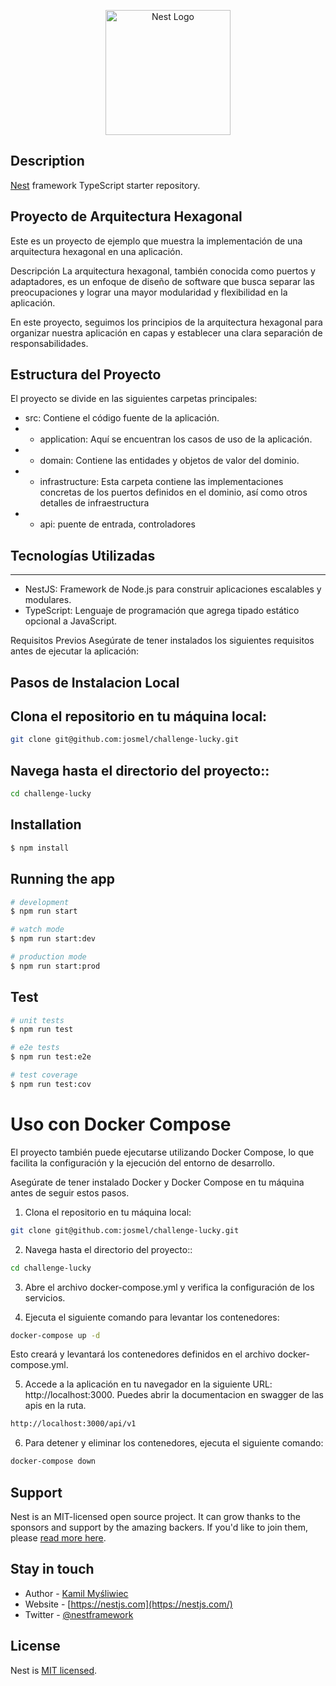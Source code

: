 <p align="center">
  <a href="http://nestjs.com/" target="blank"><img src="https://nestjs.com/img/logo-small.svg" width="200" alt="Nest Logo" /></a>
</p>

[circleci-image]: https://img.shields.io/circleci/build/github/nestjs/nest/master?token=abc123def456
[circleci-url]: https://circleci.com/gh/nestjs/nest


## Description

[Nest](https://github.com/nestjs/nest) framework TypeScript starter repository.


## Proyecto de Arquitectura Hexagonal
Este es un proyecto de ejemplo que muestra la implementación de una arquitectura hexagonal en una aplicación.

Descripción
La arquitectura hexagonal, también conocida como puertos y adaptadores, es un enfoque de diseño de software que busca separar las preocupaciones y lograr una mayor modularidad y flexibilidad en la aplicación.

En este proyecto, seguimos los principios de la arquitectura hexagonal para organizar nuestra aplicación en capas y establecer una clara separación de responsabilidades.

## Estructura del Proyecto
El proyecto se divide en las siguientes carpetas principales:

* src: Contiene el código fuente de la aplicación.
* * application: Aquí se encuentran los casos de uso de la aplicación.
* * domain: Contiene las entidades y objetos de valor del dominio.
* * infrastructure: Esta carpeta contiene las implementaciones concretas de los puertos definidos en el dominio, así como otros detalles de infraestructura
* * api: puente de entrada, controladores
## Tecnologías Utilizadas
***

* NestJS: Framework de Node.js para construir aplicaciones escalables y modulares.
* TypeScript: Lenguaje de programación que agrega tipado estático opcional a JavaScript.


Requisitos Previos
Asegúrate de tener instalados los siguientes requisitos antes de ejecutar la aplicación:






## Pasos de Instalacion Local

## Clona el repositorio en tu máquina local:
```bash
git clone git@github.com:josmel/challenge-lucky.git
```
## Navega hasta el directorio del proyecto::
```bash
cd challenge-lucky
```
## Installation
```bash
$ npm install
```

## Running the app

```bash
# development
$ npm run start

# watch mode
$ npm run start:dev

# production mode
$ npm run start:prod
```

## Test

```bash
# unit tests
$ npm run test

# e2e tests
$ npm run test:e2e

# test coverage
$ npm run test:cov
```

# Uso con Docker Compose
El proyecto también puede ejecutarse utilizando Docker Compose, lo que facilita la configuración y la ejecución del entorno de desarrollo.


Asegúrate de tener instalado Docker y Docker Compose en tu máquina antes de seguir estos pasos.

1. Clona el repositorio en tu máquina local:
```bash
git clone git@github.com:josmel/challenge-lucky.git
```
2. Navega hasta el directorio del proyecto::
```bash
cd challenge-lucky
```

3. Abre el archivo docker-compose.yml y verifica la configuración de los servicios.

4. Ejecuta el siguiente comando para levantar los contenedores:
```bash
docker-compose up -d
```
Esto creará y levantará los contenedores definidos en el archivo docker-compose.yml.

5. Accede a la aplicación en tu navegador en la siguiente URL: http://localhost:3000. Puedes abrir  la documentacion en swagger de las apis en la ruta.

```bash
http://localhost:3000/api/v1
```

6. Para detener y eliminar los contenedores, ejecuta el siguiente comando:
```bash
docker-compose down

```


## Support

Nest is an MIT-licensed open source project. It can grow thanks to the sponsors and support by the amazing backers. If you'd like to join them, please [read more here](https://docs.nestjs.com/support).

## Stay in touch

- Author - [Kamil Myśliwiec](https://kamilmysliwiec.com)
- Website - [https://nestjs.com](https://nestjs.com/)
- Twitter - [@nestframework](https://twitter.com/nestframework)

## License

Nest is [MIT licensed](LICENSE).
